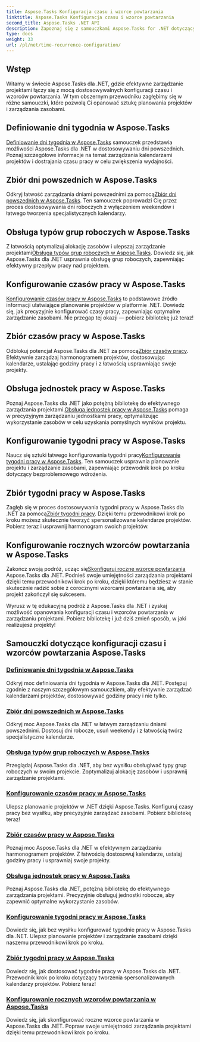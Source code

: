 ```yaml
---
title: Aspose.Tasks Konfiguracja czasu i wzorce powtarzania
linktitle: Aspose.Tasks Konfiguracja czasu i wzorce powtarzania
second_title: Aspose.Tasks .NET API
description: Zapoznaj się z samouczkami Aspose.Tasks for .NET dotyczącymi konfiguracji czasu i wzorców powtarzania. Z łatwością zarządzaj kalendarzami, dostosowuj czas pracy i optymalizuj harmonogram projektów.
type: docs
weight: 33
url: /pl/net/time-recurrence-configuration/
---
```

## Wstęp

Witamy w świecie Aspose.Tasks dla .NET, gdzie efektywne zarządzanie projektami łączy się z mocą dostosowywalnych konfiguracji czasu i wzorców powtarzania. W tym obszernym przewodniku zagłębimy się w różne samouczki, które pozwolą Ci opanować sztukę planowania projektów i zarządzania zasobami.

## Definiowanie dni tygodnia w Aspose.Tasks
[Definiowanie dni tygodnia w Aspose.Tasks](./defining-weekdays/) samouczek przedstawia możliwości Aspose.Tasks dla .NET w dostosowywaniu dni powszednich. Poznaj szczegółowe informacje na temat zarządzania kalendarzami projektów i dostrajania czasu pracy w celu zwiększenia wydajności.

## Zbiór dni powszednich w Aspose.Tasks
Odkryj łatwość zarządzania dniami powszednimi za pomocą[Zbiór dni powszednich w Aspose.Tasks](./weekday-collection/). Ten samouczek poprowadzi Cię przez proces dostosowywania dni roboczych z wyłączeniem weekendów i łatwego tworzenia specjalistycznych kalendarzy.

## Obsługa typów grup roboczych w Aspose.Tasks
 Z łatwością optymalizuj alokację zasobów i ulepszaj zarządzanie projektami[Obsługa typów grup roboczych w Aspose.Tasks](./workgroup-types/). Dowiedz się, jak Aspose.Tasks dla .NET usprawnia obsługę grup roboczych, zapewniając efektywny przepływ pracy nad projektem.

## Konfigurowanie czasów pracy w Aspose.Tasks
[Konfigurowanie czasów pracy w Aspose.Tasks](./working-times/) to podstawowe źródło informacji ułatwiające planowanie projektów w platformie .NET. Dowiedz się, jak precyzyjnie konfigurować czasy pracy, zapewniając optymalne zarządzanie zasobami. Nie przegap tej okazji — pobierz bibliotekę już teraz!

## Zbiór czasów pracy w Aspose.Tasks
 Odblokuj potencjał Aspose.Tasks dla .NET za pomocą[Zbiór czasów pracy](./working-time-collection/). Efektywnie zarządzaj harmonogramem projektów, dostosowując kalendarze, ustalając godziny pracy i z łatwością usprawniając swoje projekty.

## Obsługa jednostek pracy w Aspose.Tasks
Poznaj Aspose.Tasks dla .NET jako potężną bibliotekę do efektywnego zarządzania projektami.[Obsługa jednostek pracy w Aspose.Tasks](./work-units/) pomaga w precyzyjnym zarządzaniu jednostkami pracy, optymalizując wykorzystanie zasobów w celu uzyskania pomyślnych wyników projektu.

## Konfigurowanie tygodni pracy w Aspose.Tasks
 Naucz się sztuki łatwego konfigurowania tygodni pracy[Konfigurowanie tygodni pracy w Aspose.Tasks](./configuring-workweeks/). Ten samouczek usprawnia planowanie projektu i zarządzanie zasobami, zapewniając przewodnik krok po kroku dotyczący bezproblemowego wdrożenia.

## Zbiór tygodni pracy w Aspose.Tasks
 Zagłęb się w proces dostosowywania tygodni pracy w Aspose.Tasks dla .NET za pomocą[Zbiór tygodni pracy](./workweek-collection/). Dzięki temu przewodnikowi krok po kroku możesz skutecznie tworzyć spersonalizowane kalendarze projektów. Pobierz teraz i usprawnij harmonogram swoich projektów.

## Konfigurowanie rocznych wzorców powtarzania w Aspose.Tasks
 Zakończ swoją podróż, ucząc się[Skonfiguruj roczne wzorce powtarzania](./yearly-recurrence-patterns/) Aspose.Tasks dla .NET. Podnieś swoje umiejętności zarządzania projektami dzięki temu przewodnikowi krok po kroku, dzięki któremu będziesz w stanie skutecznie radzić sobie z corocznymi wzorcami powtarzania się, aby projekt zakończył się sukcesem.

Wyrusz w tę edukacyjną podróż z Aspose.Tasks dla .NET i zyskaj możliwość opanowania konfiguracji czasu i wzorców powtarzania w zarządzaniu projektami. Pobierz bibliotekę i już dziś zmień sposób, w jaki realizujesz projekty!
## Samouczki dotyczące konfiguracji czasu i wzorców powtarzania Aspose.Tasks
### [Definiowanie dni tygodnia w Aspose.Tasks](./defining-weekdays/)
Odkryj moc definiowania dni tygodnia w Aspose.Tasks dla .NET. Postępuj zgodnie z naszym szczegółowym samouczkiem, aby efektywnie zarządzać kalendarzami projektów, dostosowywać godziny pracy i nie tylko.
### [Zbiór dni powszednich w Aspose.Tasks](./weekday-collection/)
Odkryj moc Aspose.Tasks dla .NET w łatwym zarządzaniu dniami powszednimi. Dostosuj dni robocze, usuń weekendy i z łatwością twórz specjalistyczne kalendarze.
### [Obsługa typów grup roboczych w Aspose.Tasks](./workgroup-types/)
Przeglądaj Aspose.Tasks dla .NET, aby bez wysiłku obsługiwać typy grup roboczych w swoim projekcie. Zoptymalizuj alokację zasobów i usprawnij zarządzanie projektami.
### [Konfigurowanie czasów pracy w Aspose.Tasks](./working-times/)
Ulepsz planowanie projektów w .NET dzięki Aspose.Tasks. Konfiguruj czasy pracy bez wysiłku, aby precyzyjnie zarządzać zasobami. Pobierz bibliotekę teraz!
### [Zbiór czasów pracy w Aspose.Tasks](./working-time-collection/)
Poznaj moc Aspose.Tasks dla .NET w efektywnym zarządzaniu harmonogramem projektów. Z łatwością dostosowuj kalendarze, ustalaj godziny pracy i usprawniaj swoje projekty.
### [Obsługa jednostek pracy w Aspose.Tasks](./work-units/)
Poznaj Aspose.Tasks dla .NET, potężną bibliotekę do efektywnego zarządzania projektami. Precyzyjnie obsługuj jednostki robocze, aby zapewnić optymalne wykorzystanie zasobów.
### [Konfigurowanie tygodni pracy w Aspose.Tasks](./configuring-workweeks/)
Dowiedz się, jak bez wysiłku konfigurować tygodnie pracy w Aspose.Tasks dla .NET. Ulepsz planowanie projektów i zarządzanie zasobami dzięki naszemu przewodnikowi krok po kroku.
### [Zbiór tygodni pracy w Aspose.Tasks](./workweek-collection/)
Dowiedz się, jak dostosować tygodnie pracy w Aspose.Tasks dla .NET. Przewodnik krok po kroku dotyczący tworzenia spersonalizowanych kalendarzy projektów. Pobierz teraz!
### [Konfigurowanie rocznych wzorców powtarzania w Aspose.Tasks](./yearly-recurrence-patterns/)
Dowiedz się, jak skonfigurować roczne wzorce powtarzania w Aspose.Tasks dla .NET. Popraw swoje umiejętności zarządzania projektami dzięki temu przewodnikowi krok po kroku.